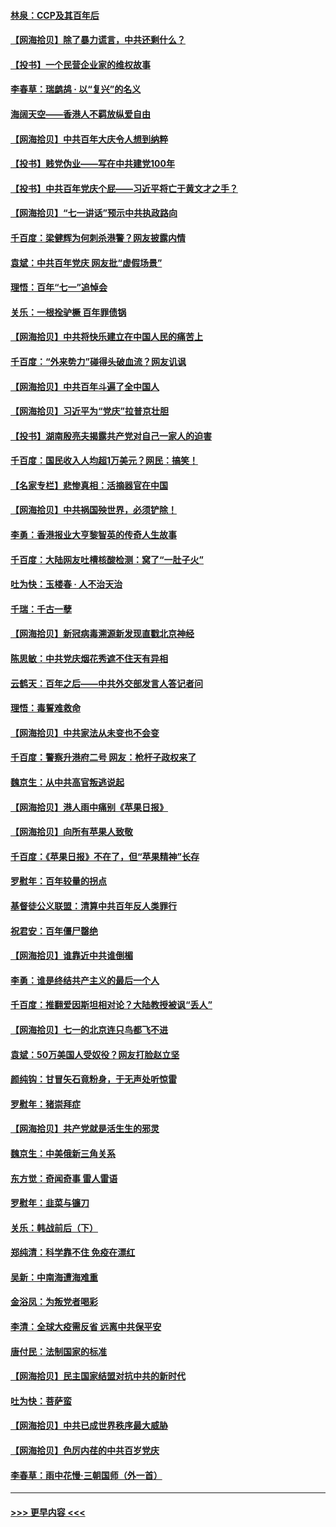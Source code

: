 #### [林泉：CCP及其百年后](../pages/nsc993/n13073226.md?t=07071501) 
#### [【网海拾贝】除了暴力谎言，中共还剩什么？](../pages/nsc993/n13071082.md?t=07071501) 
#### [【投书】一个民营企业家的维权故事](../pages/nsc993/n13070932.md?t=07071501) 
#### [李春草：瑞鹧鸪 · 以“复兴”的名义](../pages/nsc993/n13069984.md?t=07071501) 
#### [海阔天空——香港人不羁放纵爱自由](../pages/nsc993/n13069407.md?t=07071501) 
#### [【网海拾贝】中共百年大庆令人想到纳粹](../pages/nsc993/n13068483.md?t=07071501) 
#### [【投书】贱党伪业——写在中共建党100年](../pages/nsc993/n13067843.md?t=07071501) 
#### [【投书】中共百年党庆个屁——习近平将亡于黄文才之手？](../pages/nsc993/n13067425.md?t=07071501) 
#### [【网海拾贝】“七一讲话”预示中共执政路向](../pages/nsc993/n13066434.md?t=07071501) 
#### [千百度：梁健辉为何刺杀港警？网友披露内情](../pages/nsc993/n13066979.md?t=07071501) 
#### [袁斌：中共百年党庆 网友批“虚假场景”](../pages/nsc993/n13066385.md?t=07071501) 
#### [理悟：百年“七一”追悼会](../pages/nsc993/n13066106.md?t=07071501) 
#### [关乐：一根拴驴橛 百年罪债锅](../pages/nsc993/n13066089.md?t=07071501) 
#### [【网海拾贝】中共将快乐建立在中国人民的痛苦上](../pages/nsc993/n13064939.md?t=07071501) 
#### [千百度：“外来势力”碰得头破血流？网友讥讽](../pages/nsc993/n13064878.md?t=07071501) 
#### [【网海拾贝】中共百年斗遍了全中国人](../pages/nsc993/n13060020.md?t=07071501) 
#### [【网海拾贝】习近平为“党庆”拉普京壮胆](../pages/nsc993/n13057781.md?t=07071501) 
#### [【投书】湖南殷亮夫揭露共产党对自己一家人的迫害](../pages/nsc993/n13057744.md?t=07071501) 
#### [千百度：国民收入人均超1万美元？网民：搞笑！](../pages/nsc993/n13057692.md?t=07071501) 
#### [【名家专栏】悲惨真相：活摘器官在中国](../pages/nsc993/n13056611.md?t=07071501) 
#### [【网海拾贝】中共祸国殃世界，必须铲除！](../pages/nsc993/n13056011.md?t=07071501) 
#### [李勇：香港报业大亨黎智英的传奇人生故事](../pages/nsc993/n13055258.md?t=07071501) 
#### [千百度：大陆网友吐槽核酸检测：窝了“一肚子火”](../pages/nsc993/n13055194.md?t=07071501) 
#### [吐为快：玉楼春 · 人不治天治](../pages/nsc993/n13054028.md?t=07071501) 
#### [千瑞：千古一孽](../pages/nsc993/n13054016.md?t=07071501) 
#### [【网海拾贝】新冠病毒溯源新发现直戳北京神经](../pages/nsc993/n13052425.md?t=07071501) 
#### [陈思敏：中共党庆烟花秀遮不住天有异相](../pages/nsc993/n13052020.md?t=07071501) 
#### [云鹤天：百年之后——中共外交部发言人答记者问](../pages/nsc993/n13051604.md?t=07071501) 
#### [理悟：毒誓难救命](../pages/nsc993/n13051601.md?t=07071501) 
#### [【网海拾贝】中共家法从未变也不会变](../pages/nsc993/n13050366.md?t=07071501) 
#### [千百度：警察升港府二号 网友：枪杆子政权来了](../pages/nsc993/n13050261.md?t=07071501) 
#### [魏京生：从中共高官叛逃说起](../pages/nsc993/n13048997.md?t=07071501) 
#### [【网海拾贝】港人雨中痛别《苹果日报》](../pages/nsc993/n13048941.md?t=07071501) 
#### [【网海拾贝】向所有苹果人致敬](../pages/nsc993/n13046795.md?t=07071501) 
#### [千百度：《苹果日报》不在了，但“苹果精神”长存](../pages/nsc993/n13046703.md?t=07071501) 
#### [罗慰年：百年较量的拐点](../pages/nsc993/n13046542.md?t=07071501) 
#### [基督徒公义联盟：清算中共百年反人类罪行](../pages/nsc993/n13046499.md?t=07071501) 
#### [祝君安：百年僵尸罄绝](../pages/nsc993/n13045595.md?t=07071501) 
#### [【网海拾贝】谁靠近中共谁倒楣](../pages/nsc993/n13044667.md?t=07071501) 
#### [李勇：谁是终结共产主义的最后一个人](../pages/nsc993/n13044397.md?t=07071501) 
#### [千百度：推翻爱因斯坦相对论？大陆教授被讽“丢人”](../pages/nsc993/n13043908.md?t=07071501) 
#### [【网海拾贝】七一的北京连只鸟都飞不进](../pages/nsc993/n13041377.md?t=07071501) 
#### [袁斌：50万美国人受奴役？网友打脸赵立坚](../pages/nsc993/n13041330.md?t=07071501) 
#### [颜纯钩：甘冒矢石竟粉身，于无声处听惊雷](../pages/nsc993/n13041140.md?t=07071501) 
#### [罗慰年：猪崇拜症](../pages/nsc993/n13041071.md?t=07071501) 
#### [【网海拾贝】共产党就是活生生的邪灵](../pages/nsc993/n13036627.md?t=07071501) 
#### [魏京生：中美俄新三角关系](../pages/nsc993/n13035986.md?t=07071501) 
#### [东方觉：奇闻奇事 雷人雷语](../pages/nsc993/n13035878.md?t=07071501) 
#### [罗慰年：韭菜与镰刀](../pages/nsc993/n13034374.md?t=07071501) 
#### [关乐：韩战前后（下）](../pages/nsc993/n13034113.md?t=07071501) 
#### [郑纯清：科学靠不住 免疫在漂红](../pages/nsc993/n13034093.md?t=07071501) 
#### [吴新：中南海遭海难重](../pages/nsc993/n13034084.md?t=07071501) 
#### [金浴凤：为叛党者喝彩](../pages/nsc993/n13034058.md?t=07071501) 
#### [李清：全球大疫需反省 远离中共保平安](../pages/nsc993/n13033784.md?t=07071501) 
#### [唐付民：法制国家的标准](../pages/nsc993/n13032944.md?t=07071501) 
#### [【网海拾贝】民主国家结盟对抗中共的新时代](../pages/nsc993/n13031717.md?t=07071501) 
#### [吐为快：菩萨蛮](../pages/nsc993/n13030033.md?t=07071501) 
#### [【网海拾贝】中共已成世界秩序最大威胁](../pages/nsc993/n13028138.md?t=07071501) 
#### [【网海拾贝】色厉内荏的中共百岁党庆](../pages/nsc993/n13025582.md?t=07071501) 
#### [李春草：雨中花慢‧三朝国师（外一首）](../pages/nsc993/n13025567.md?t=07071501) 

----
#### [ >>> 更早内容 <<< ](../indexes/nsc993-earlier.md)
